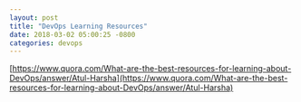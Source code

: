 ```yaml
---
layout: post
title: "DevOps Learning Resources"
date: 2018-03-02 05:00:25 -0800
categories: devops
---
```

[https://www.quora.com/What-are-the-best-resources-for-learning-about-DevOps/answer/Atul-Harsha](https://www.quora.com/What-are-the-best-resources-for-learning-about-DevOps/answer/Atul-Harsha)
